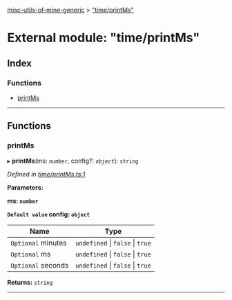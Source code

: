 [misc-utils-of-mine-generic](../README.md) > ["time/printMs"](../modules/_time_printms_.md)

# External module: "time/printMs"

## Index

### Functions

* [printMs](_time_printms_.md#printms)

---

## Functions

<a id="printms"></a>

###  printMs

▸ **printMs**(ms: *`number`*, config?: *`object`*): `string`

*Defined in [time/printMs.ts:1](https://github.com/cancerberoSgx/misc-utils-of-mine/blob/1dd402e/misc-utils-of-mine-generic/src/time/printMs.ts#L1)*

**Parameters:**

**ms: `number`**

**`Default value` config: `object`**

| Name | Type |
| ------ | ------ |
| `Optional` minutes | `undefined` \| `false` \| `true` |
| `Optional` ms | `undefined` \| `false` \| `true` |
| `Optional` seconds | `undefined` \| `false` \| `true` |

**Returns:** `string`

___

